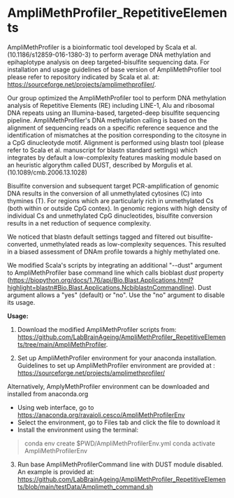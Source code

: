 # AmpliMethProfiler_RepetitiveElements
AmpliMethProfiler is a bioinformatic tool developed by Scala et al. (10.1186/s12859-016-1380-3) to perform average DNA methylation and epihaplotype analysis on deep targeted-bisulfite sequencing data.
For installation and usage guidelines of base version of AmpliMethProfiler tool please refer to repository indicated by Scala et al. at: https://sourceforge.net/projects/amplimethprofiler/.

Our group optimized the AmpliMethProfiler tool to perform DNA methylation analysis of Repetitive Elements (RE) including LINE-1, Alu and ribosomal DNA repeats using an Illumina-based, targeted-deep bisulfite sequencing pipeline. 
AmpliMethProfiler's DNA methylation calling is based on the alignment of sequencing reads on a specific reference sequence and the identification of mismatches at the position corresponding to the citosyne in a CpG dinucleotyde motif. Alignment is performed using blastn tool (please refer to Scala et al. manuscript for blastn standard settings) which integrates by default a low-complexity features masking module based on an heuristic algorythm called DUST, described by Morgulis et al. (10.1089/cmb.2006.13.1028)

Bisulfite conversion and subsequent target PCR-amplification of genomic DNA results in the conversion of all unmethylated cytosines (C) into thymines (T). 
For regions which are particularly rich in unmethylated Cs (both within or outside CpG contex). In genomic regions with high density of individual Cs and unmethylated CpG dinucleotides, bisulfite conversion results in a net reduction of sequence complexity.

We noticed that blastn default settings tagged and filtered out bisulfite-converted, unmethylated reads as low-complexity sequences. This resulted in a biased assessment of DNAm profile towards a highly methylated one.

We modified Scala's scripts by integrating an additional "--dust" argument to AmpliMethProfiler base command line which calls bioblast _dust_ property (https://biopython.org/docs/1.76/api/Bio.Blast.Applications.html?highlight=blastn#Bio.Blast.Applications.NcbiblastnCommandline). 
Dust argument allows a "yes" (default) or "no". Use the "no" argument to disable its usage.

**Usage:** 

1) Download the modified AmpliMethProfiler scripts from:
https://github.com/LabBrainAgeing/AmpliMethProfiler_RepetitiveElements/tree/main/AmpliMethProfiler.

2) Set up AmpliMethProfiler environment for your anaconda installation.
Guidelines to set up AmpliMethProfiler environment are provided at : https://sourceforge.net/projects/amplimethprofiler/

Alternatively, AmplyMethProfiler environment can be downloaded and installed from anaconda.org
  - Using web interface, go to https://anaconda.org/ravaioli.cesco/AmpliMethProfilerEnv
  - Select the environment, go to Files tab and click the file to download it
  - Install the environment using the terminal:

> conda env create $PWD/AmpliMethProfilerEnv.yml
> conda activate AmpliMethProfilerEnv

3) Run base AmpliMethProfilerCommand line with DUST module disabled.
An example is provided at: https://github.com/LabBrainAgeing/AmpliMethProfiler_RepetitiveElements/blob/main/testData/Amplimeth_command.sh
